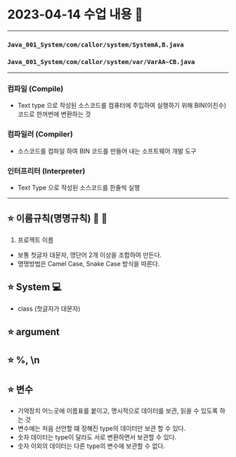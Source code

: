 # 2023-04-14 수업 내용 :foggy:   

***
### `Java_001_System/com/callor/system/SystemA,B.java`      
### `Java_001_System/com/callor/system/var/VarAA~CB.java`   

***
### 컴파일 (Compile)
- Text type 으로 작성된 소스코드를 컴퓨터에 주입하여 실행하기 위해 BIN(이진수) 코드로 한꺼번에 변환하는 것
### 컴파일러 (Compiler)
- 소스코드를 컴파일 하여 BIN 코드를 만들어 내는 소프트웨어 개발 도구
### 인터프리터 (Interpreter)
- Text Type 으로 작성된 소스코드를 한줄씩 실행
***


## :star: 이름규칙(명명규칙) :camel: :snake: 
1. 프로젝트 이름 
- 보통 첫글자 대문자, 영단어 2개 이상을 조합하여 만든다.
- 명명방법은 Camel Case, Snake Case 방식을 따른다.
## :star: System :computer:
- class (첫글자가 대문자)
## :star: argument
## :star: %, \n
## :star: 변수
- 기억장치 어느곳에 이름표를 붙이고, 명시적으로 데이터를 보관, 읽을 수 있도록 하는 것
- 변수에는 처음 선언할 떄 정해진 type의 데이터만 보관 할 수 있다.
- 숫자 데이터는 type이 달라도 서로 변환하면서 보관할 수 있다.
- 숫자 이외의 데이터는 다른 type의 변수에 보관할 수 없다.